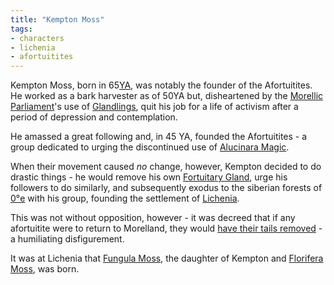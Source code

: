 ```yaml
---
title: "Kempton Moss"
tags:
- characters
- lichenia
- afortuitites
---
```

Kempton Moss, born in 65[YA](timeline/years-ago.md), was notably the founder of the Afortuitites. He worked as a bark harvester as of 50YA but, disheartened by the [Morellic Parliament](cultures/morellic/morelland/parliament.md)'s use of [Glandlings](fauna/artificial/glandlings.md), quit his job for a life of activism after a period of depression and contemplation.

He amassed a great following and, in 45 YA, founded the Afortuitites - a group dedicated to urging the discontinued use of [Alucinara Magic](alucinara/alucinarium.md).

When their movement caused *no* change, however, Kempton decided to do drastic things - he would remove his own [Fortuitary Gland](fauna/biology/fortuitary-gland.md), urge his followers to do similarly, and subsequently exodus to the siberian forests of [0°e](realms/0th-realm.md) with his group, founding the settlement of [Lichenia](cultures/lichenian/lichenia.md).

This was not without opposition, however - it was decreed that if any afortuitite were to return to Morelland, they would [have their tails removed](cultures/morellic/tail-removal.md) - a humiliating disfigurement.

It was at Lichenia that [Fungula Moss](characters/lichenia/fungula-moss.md), the daughter of Kempton and [Florifera Moss](characters/lichenia/florifera-moss.md), was born.